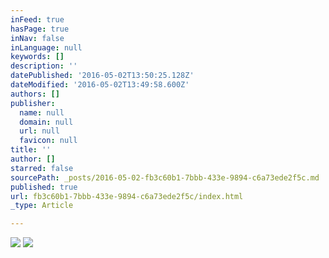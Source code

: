 ```yaml
---
inFeed: true
hasPage: true
inNav: false
inLanguage: null
keywords: []
description: ''
datePublished: '2016-05-02T13:50:25.128Z'
dateModified: '2016-05-02T13:49:58.600Z'
authors: []
publisher:
  name: null
  domain: null
  url: null
  favicon: null
title: ''
author: []
starred: false
sourcePath: _posts/2016-05-02-fb3c60b1-7bbb-433e-9894-c6a73ede2f5c.md
published: true
url: fb3c60b1-7bbb-433e-9894-c6a73ede2f5c/index.html
_type: Article

---
```

![](https://the-grid-user-content.s3-us-west-2.amazonaws.com/3d304d2b-f842-4c4e-8e94-81a387545ee3.gif)
![](https://the-grid-user-content.s3-us-west-2.amazonaws.com/f2cd99e7-0846-4788-92e6-34a3ff07c37b.gif)